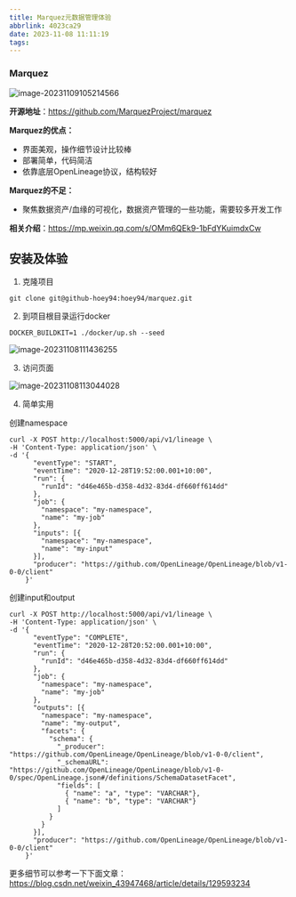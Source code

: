 ```yaml
---
title: Marquez元数据管理体验
abbrlink: 4023ca29
date: 2023-11-08 11:11:19
tags:
---
```




### Marquez

![image-20231109105214566](https://hoey-images.oss-cn-hangzhou.aliyuncs.com/img/image-20231109105214566.png)

**开源地址**：https://github.com/MarquezProject/marquez 

**Marquez的优点：**

- 界面美观，操作细节设计比较棒
- 部署简单，代码简洁
- 依靠底层OpenLineage协议，结构较好

**Marquez的不足：**

- 聚焦数据资产/血缘的可视化，数据资产管理的一些功能，需要较多开发工作

**相关介绍**：https://mp.weixin.qq.com/s/OMm6QEk9-1bFdYKuimdxCw



## 安装及体验

1. 克隆项目

```shell
git clone git@github-hoey94:hoey94/marquez.git
```

2. 到项目根目录运行docker

```shell
DOCKER_BUILDKIT=1 ./docker/up.sh --seed
```

![image-20231108111436255](https://hoey-images.oss-cn-hangzhou.aliyuncs.com/img/image-20231108111436255.png)

3. 访问页面

![image-20231108113044028](https://hoey-images.oss-cn-hangzhou.aliyuncs.com/img/image-20231108113044028.png)

4. 简单实用

创建namespace

```shell
curl -X POST http://localhost:5000/api/v1/lineage \
-H 'Content-Type: application/json' \
-d '{
      "eventType": "START",
      "eventTime": "2020-12-28T19:52:00.001+10:00",
      "run": {
        "runId": "d46e465b-d358-4d32-83d4-df660ff614dd"
      },
      "job": {
        "namespace": "my-namespace",
        "name": "my-job"
      },
      "inputs": [{
        "namespace": "my-namespace",
        "name": "my-input"
      }],  
      "producer": "https://github.com/OpenLineage/OpenLineage/blob/v1-0-0/client"
    }'
```

创建input和output

```shell
curl -X POST http://localhost:5000/api/v1/lineage \
-H 'Content-Type: application/json' \
-d '{
      "eventType": "COMPLETE",
      "eventTime": "2020-12-28T20:52:00.001+10:00",
      "run": {
        "runId": "d46e465b-d358-4d32-83d4-df660ff614dd"
      },
      "job": {
        "namespace": "my-namespace",
        "name": "my-job"
      },
      "outputs": [{
        "namespace": "my-namespace",
        "name": "my-output",
        "facets": {
          "schema": {
            "_producer": "https://github.com/OpenLineage/OpenLineage/blob/v1-0-0/client",
            "_schemaURL": "https://github.com/OpenLineage/OpenLineage/blob/v1-0-0/spec/OpenLineage.json#/definitions/SchemaDatasetFacet",
            "fields": [
              { "name": "a", "type": "VARCHAR"},
              { "name": "b", "type": "VARCHAR"}
            ]
          }
        }
      }],     
      "producer": "https://github.com/OpenLineage/OpenLineage/blob/v1-0-0/client"
    }'
```

更多细节可以参考一下下面文章：https://blog.csdn.net/weixin_43947468/article/details/129593234

